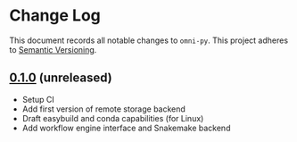 # Change Log

This document records all notable changes to `omni-py`.
This project adheres to [Semantic Versioning](https://semver.org/).

## [0.1.0](https://github.com/omnibenchmark/omni-py) (unreleased)
- Setup CI
- Add first version of remote storage backend
- Draft easybuild and conda capabilities (for Linux)
- Add workflow engine interface and Snakemake backend
